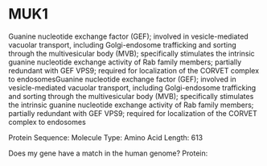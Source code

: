 # MUK1

Guanine nucleotide exchange factor (GEF); involved in vesicle-mediated vacuolar transport, including Golgi-endosome trafficking and sorting through the multivesicular body (MVB); specifically stimulates the intrinsic guanine nucleotide exchange activity of Rab family members; partially redundant with GEF VPS9; required for localization of the CORVET complex to endosomesGuanine nucleotide exchange factor (GEF); involved in vesicle-mediated vacuolar transport, including Golgi-endosome trafficking and sorting through the multivesicular body (MVB); specifically stimulates the intrinsic guanine nucleotide exchange activity of Rab family members; partially redundant with GEF VPS9; required for localization of the CORVET complex to endosomes


Protein Sequence:
Molecule Type: Amino Acid
Length: 613

Does my gene have a match in the human genome?
  Protein: 
